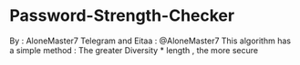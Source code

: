 # Password-Strength-Checker
By : AloneMaster7
Telegram and Eitaa : @AloneMaster7
This algorithm has a simple method : The greater Diversity * length , the more secure
